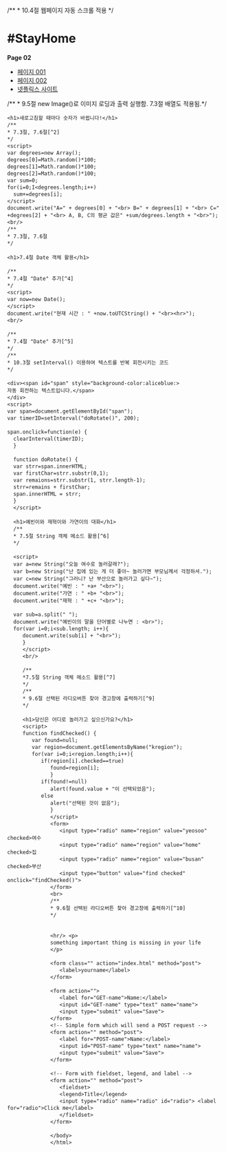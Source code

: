    <!DOCTYPE html>
   <html>
   <head>
   <title></title>
     /**
    * 10.4절 웹페이지 자동 스크롤 적용
    */
                <script>
                function startScroll(interval) {
                setInterval("autoscroll()", interval);
                }
                function autoScroll() {
                window.scrollBy(0, 10);
                }
                </script>
                <body onload="startScroll(1000)">
                <h1>#StayHome</h1>
                <p><strong>Page 02</strong></p>
                <script>
                document.write("집에만 있는 당신에게 필요한 것들을 제공하는 홈페이지입니다. <br> 하단 이미지 클릭 시 다양한 풍경을 보여줍니다. <br> 이 페이지에는 자동으로 스크롤되는 기능이 있습니다.");
                </script>
                <ul>
                  <li> <a href="html_001.html"> 페이지 001 </a></li>
                  <li> <a href="html_002.html"> 페이지 002 </a></li>
                  <li> <a href="https://www.netflix.com/kr/"> 넷플릭스 사이트 </a> </li>
                </ul>
                <script>
                var files=["하늘.jpg", "ocean.jpg", "desert.jpg", "forest.jpg"];
                var imgs=new Array();
                for(var i=0;i<files.length;i++){
                  imgs[i]=new Image();
                  imgs[i].src=files[i];
                  }
                                     var next=1;
                                     function change(img){
                                     img.src=imgs[next].src;
                                     next++;
                                     next %=imgs.length;
                                     }
                                     <img style="border:20px ridge wheat" src="하늘.jpg" alt="." width="200" height="200" onclick="change(this)">
    </script>
    /**
    * 9.5절 new Image()로 이미지 로딩과 출력 실행함. 7.3절 배열도 적용됨.*/
    <br>
    
    <h1>새로고침할 때마다 숫자가 바뀝니다!</h1>
    /**
    * 7.3절, 7.6절[^2]
    */
    <script>
    var degrees=new Array();
    degrees[0]=Math.random()*100;
    degrees[1]=Math.random()*100;
    degrees[2]=Math.random()*100;
    var sum=0;
    for(i=0;I<degrees.length;i++)
      sum+=degrees[i];
    </script>
    document.write("A=" + degrees[0] + "<br> B=" + degrees[1] + "<br> C=" +degrees[2] + "<br> A, B, C의 평균 값은" +sum/degrees.length + "<br>");
    <br/>
    /**
    * 7.3절, 7.6절
    */
    
    <h1>7.4절 Date 객체 활용</h1>
    
    /**
    * 7.4절 "Date" 추가[^4]
    */
    <script>
    var now=new Date();
    </script>
    document.write("현재 시간 : " +now.toUTCString() + "<br><hr>");
    <br/>
    
    /**
    * 7.4절 "Date" 추가[^5]
    */
    /**
    * 10.3절 setInterval() 이용하여 텍스트를 반복 회전시키는 코드
    */
    
    <div><span id="span" style="background-color:aliceblue:>
    자동 회전하는 텍스트입니다.</span>
    </div>
    <script>
    var span=document.getElementById("span");
    var timerID=setInterval("doRotate()", 200);
    
    span.onclick=function(e) {
      clearInterval(timerID);
      }
      
      function doRotate() {
      var strr=span.innerHTML;
      var firstChar=strr.substr(0,1);
      var remaions=strr.substr(1, strr.length-1);
      strr=remains + firstChar;
      span.innerHTML = strr;
      }
      </script>
      
      <h1>예빈이와 재혁이와 가연이의 대화</h1>
      /**
      * 7.5절 String 객체 메소드 활용[^6]
      */
      
      <script>
      var a=new String("오늘 여수로 놀러갈래?");
      var b=new String("난 집에 있는 게 더 좋아~ 놀러가면 부모님께서 걱정하셔.");
      var c=new String("그러니? 난 부산으로 놀러가고 싶다~");
      document.write("예빈 : " +a+ "<br>");
      document.write("가연 : " +b+ "<br>");
      document.write("재혁 : " +c+ "<br>");
      
      var sub=a.split(" ");
      document.write("예빈이의 말을 단어별로 나누면 : <br>");
      for(var i=0;i<sub.length; i++){
         document.write(sub[i] + "<br>");
         }
         </script>
         <br/>
         
         /**
         *7.5절 String 객체 메소드 활용[^7]
         */
         /**
         * 9.6절 선택된 라디오버튼 찾아 경고창에 출력하기[^9]
         */
         
         <h1>당신은 어디로 놀러가고 싶으신가요?</h1>
         <script>
         function findChecked() {
            var found=null;
            var region=document.getElementsByName("kregion");
            for(var i=0;i<region.length;i++){
               if(region[i].checked==true)
                  found=region[i];
                  }
               if(found!=null)
                  alert(found.value + "이 선택되었음");
               else
                  alert("선택된 것이 없음");
                  }
                  </script>
                  <form>
                     <input type="radio" name="region" value="yeosoo" checked>여수
                     <input type="radio" name="region" value="home" checked>집
                     <input type="radio" name="region" value="busan" checked>부산
                     <input type="button" value="find checked" onclick="findChecked()">
                  </form>
                  <br>
                  /**
                  * 9.6절 선택된 라디오버튼 찾아 경고창에 출력하기[^10]
                  */
                  
                  
                  <hr/> <p>
                  something important thing is missing in your life
                  </p>
                  
                  <form class="" action="index.html" method="post">
                     <label>yourname</label>
                  </form>

                  <form action="">
                     <label for="GET-name">Name:</label>
                     <input id="GET-name" type="text" name="name">
                     <input type="submit" value="Save">
                  </form>
                  <!-- Simple form which will send a POST request -->
                  <form action="" method="post">
                     <label for="POST-name">Name:</label>
                     <input id="POST-name" type="text" name="name">
                     <input type="submit" value="Save">
                  </form>

                  <!-- Form with fieldset, legend, and label -->
                  <form action="" method="post">
                     <fieldset>
                     <legend>Title</legend>
                     <input type="radio" name="radio" id="radio"> <label for="radio">Click me</label>
                     </fieldset>
                  </form>
                  
                  </body>
                  </html>
